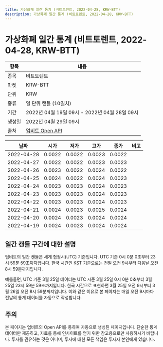 ```yaml
---
title: 가상화폐 일간 통계 (비트토렌트, 2022-04-28, KRW-BTT)
description: 가상화폐 일간 통계 (비트토렌트, 2022-04-28, KRW-BTT)
---
```



가상화폐 일간 통계 (비트토렌트, 2022-04-28, KRW-BTT)
===

|항목|내용|
|--|--|
|종목|비트토렌트|
|마켓|KRW-BTT|
|단위|KRW|
|종류|일 단위 캔들 (10일치)|
|기간|2022년 04월 19일 09시 - 2022년 04월 28일 09시|
|생성일|2022년 04월 29일 09시|
|출처|[업비트 Open API](https://docs.upbit.com)|


|날짜|시가|저가|고가|종가|비고|
|--|--|--|--|--|--|
|2022-04-28|0.0022|0.0022|0.0023|0.0022|    |
|2022-04-27|0.0022|0.0022|0.0023|0.0023|    |
|2022-04-26|0.0023|0.0022|0.0024|0.0022|    |
|2022-04-25|0.0024|0.0022|0.0024|0.0023|    |
|2022-04-24|0.0023|0.0023|0.0024|0.0023|    |
|2022-04-23|0.0023|0.0023|0.0024|0.0023|    |
|2022-04-22|0.0023|0.0023|0.0024|0.0023|    |
|2022-04-21|0.0024|0.0023|0.0025|0.0024|    |
|2022-04-20|0.0024|0.0023|0.0024|0.0024|    |
|2022-04-19|0.0024|0.0023|0.0024|0.0024|    |


일간 캔들 구간에 대한 설명
---


업비트의 일간 캔들은 세계 협정시(UTC) 기준입니다. 
UTC 기준 0시 0분 0초부터 23시 59분 59초까지입니다. 
한국 시간인 KST 기준으로는 전일 오전 9시부터 다음날 오전 8시 59분까지입니다. 


예를들면, UTC 기준 3월 25일 데이터는 UTC 시준 3월 25일 0시 0분 0초부터 3월 25일 23시 59분 59초까지입니다. 
한국 시간으로 표현하면 3월 25일 오전 9시부터 3월 26일 오전 8시 59분까지입니다. 
이와 같은 이유로 본 페이지는 매일 오전 9시마다 전날의 통계 데이터를 자동으로 작성합니다. 


주의
---


본 페이지는 업비트의 Open API를 통하여 자동으로 생성된 페이지입니다. 
단순한 통계 데이터만 제공하고, 자료를 통해 인사이트를 얻기 위한 참고용으로만 사용하시기 바랍니다. 
투자를 권유하는 것은 아니며, 투자에 대한 모든 책임은 투자자 본인에게 있습니다. 
